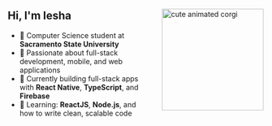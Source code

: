 <div style="display: flex; justify-content: space-between; align-items: center;">

<div>


## Hi, I'm Iesha 


- 🌱 Computer Science student at **Sacramento State University**
- 🌊 Passionate about full-stack development, mobile, and web applications
- 🌷 Currently building full-stack apps with **React Native**, **TypeScript**, and **Firebase**  
- 🐚 Learning: **ReactJS**, **Node.js**, and how to write clean, scalable code  

</div>

<img src="https://media.giphy.com/media/t4MSm5ySVFtZx59X4Z/giphy.gif" alt="cute animated corgi" width="200" style="margin-left: 20px;"/>

</div>

